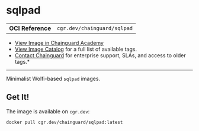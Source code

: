 <!--monopod:start-->
# sqlpad
| | |
| - | - |
| **OCI Reference** | `cgr.dev/chainguard/sqlpad` |


* [View Image in Chainguard Academy](https://edu.chainguard.dev/chainguard/chainguard-images/reference/sqlpad/overview/)
* [View Image Catalog](https://console.enforce.dev/images/catalog) for a full list of available tags.
* [Contact Chainguard](https://www.chainguard.dev/chainguard-images) for enterprise support, SLAs, and access to older tags.*

---
<!--monopod:end-->

Minimalist Wolfi-based `sqlpad` images.

## Get It!

The image is available on `cgr.dev`:

```
docker pull cgr.dev/chainguard/sqlpad:latest
```

